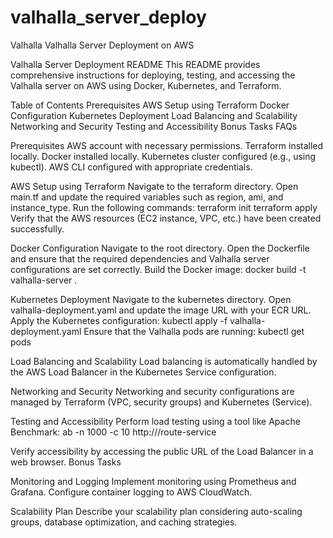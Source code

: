 # valhalla_server_deploy
Valhalla
Valhalla Server Deployment  on AWS

Valhalla Server Deployment README
This README provides comprehensive instructions for deploying, testing, and accessing the Valhalla server on AWS using Docker, Kubernetes, and Terraform.

Table of Contents
Prerequisites
AWS Setup using Terraform
Docker Configuration
Kubernetes Deployment
Load Balancing and Scalability
Networking and Security
Testing and Accessibility
Bonus Tasks
FAQs

Prerequisites
AWS account with necessary permissions.
Terraform installed locally.
Docker installed locally.
Kubernetes cluster configured (e.g., using kubectl).
AWS CLI configured with appropriate credentials.

AWS Setup using Terraform
Navigate to the terraform directory.
Open main.tf and update the required variables such as region, ami, and instance_type.
Run the following commands:
terraform init
terraform apply
Verify that the AWS resources (EC2 instance, VPC, etc.) have been created successfully.

Docker Configuration
Navigate to the root directory.
Open the Dockerfile and ensure that the required dependencies and Valhalla server configurations are set correctly.
Build the Docker image:
docker build -t valhalla-server .

Kubernetes Deployment
Navigate to the kubernetes directory.
Open valhalla-deployment.yaml and update the image URL with your ECR URL.
Apply the Kubernetes configuration:
kubectl apply -f valhalla-deployment.yaml
Ensure that the Valhalla pods are running:
kubectl get pods

Load Balancing and Scalability
Load balancing is automatically handled by the AWS Load Balancer in the Kubernetes Service configuration.

Networking and Security
Networking and security configurations are managed by Terraform (VPC, security groups) and Kubernetes (Service).

Testing and Accessibility
Perform load testing using a tool like Apache Benchmark:
ab -n 1000 -c 10 http://<LoadBalancer-Public-DNS>/route-service

Verify accessibility by accessing the public URL of the Load Balancer in a web browser.
Bonus Tasks

Monitoring and Logging
Implement monitoring using Prometheus and Grafana. Configure container logging to AWS CloudWatch.

Scalability Plan
Describe your scalability plan considering auto-scaling groups, database optimization, and caching strategies.
